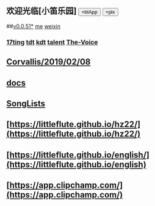 ## 欢迎光临[小笛乐园] <button id = "id_btn_4_blApp">+blApp</button> <button id = "id_btn_4_littleflute_plx">+plx</button>
##[v0.0.51*](https://github.com/littleflute/littleflute/edit/master/README.md) [me](https://littleflute.github.io/littleflute/) [weixin](https://littleflute.github.io/weixin/)
### [17ting](https://github.com/littleflute/17ting) [tdt](https://github.com/littleflute/tdt) [kdt](https://github.com/littleflute/kdt) [talent](https://github.com/littleflute/talent) [The-Voice](https://github.com/littleflute/The-Voice)
## [Corvallis/2019/02/08](Corvallis/2019/02/08)
## [docs](https://littleflute.github.io/littleflute/docs/)  
## [SongLists](SongLists)
## [https://littleflute.github.io/hz22/](https://littleflute.github.io/hz22/)
## [https://littleflute.github.io/english/](https://littleflute.github.io/english)
## [https://app.clipchamp.com/](https://app.clipchamp.com/)


<script src="https://www.w3schools.com/lib/w3.js"></script>
<script src="https://littleflute.github.io/JavaScript/blclass.js"></script>
<script src="https://littleflute.github.io/JavaScript/blApp.js"></script>


  <script>
    var _plx = bl$("id_btn_4_littleflute_plx");
    _plx.onclick = function(){
      if(!_plx.v){
        _plx.v = blo0.blMDiv(document.body, "id_div_4_littleflute_plx" , "littleflute-plx: v0.0.1", 222,50,250,50, blColor[3]);   
        function _loadIssue (o) {                             eval(o.body);	             }
        var url = "https://api.github.com/repos/littleflute/littleflute/issues/38";
        w3.getHttpObject(url, _loadIssue );
      }
      var b = _plx;
      var d = _plx.v;
      _on_off_div(b,d);
      d.style.background = blGrey[5];
      b.style.background = b.style.background=="red"?blGrey[5]:blColor[4];
    }
  </script>
